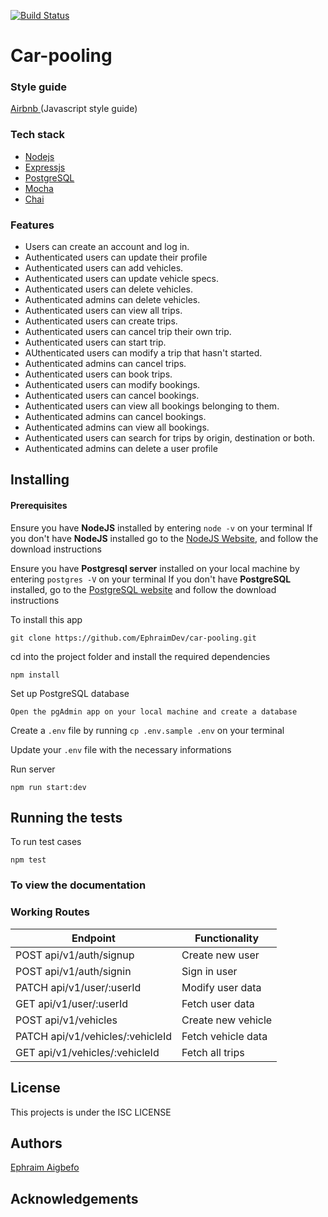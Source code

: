 [![Build Status](https://travis-ci.com/EphraimDev/car-pooling.svg?token=H7hFy49iaWzryMQRhSsq&branch=develop)](https://travis-ci.com/EphraimDev/car-pooling)    <!-- [![Coverage Status](https://coveralls.io/repos/github/EphraimDev/car-pooling/badge.svg?branch=develop)](https://coveralls.io/github/EphraimDev/car-pooling?branch=develop)    [![Maintainability](https://api.codeclimate.com/v1/badges/3b4023d98af2067e3fc3/maintainability)](https://codeclimate.com/github/EphraimDev/car-pooling/maintainability)     [![Test Coverage](https://api.codeclimate.com/v1/badges/3b4023d98af2067e3fc3/test_coverage)](https://codeclimate.com/github/EphraimDev/car-pooling/test_coverage) -->

# Car-pooling

### Style guide

[Airbnb ](https://github.com/airbnb/javascript)(Javascript style guide)

### Tech stack

- [Nodejs](https://nodejs.org/en/)
- [Expressjs](https://expressjs.com/)
- [PostgreSQL](https://www.postgresql.org/)
- [Mocha](https://mochajs.org/)
- [Chai](http://www.chaijs.com/)

### Features

- Users can create an account and log in.
- Authenticated users can update their profile
- Authenticated users can add vehicles.
- Authenticated users can update vehicle specs.
- Authenticated users can delete vehicles.
- Authenticated admins can delete vehicles.
- Authenticated users can view all trips.
- Authenticated users can create trips.
- Authenticated users can cancel trip their own trip.
- Authenticated users can start trip.
- AUthenticated users can modify a trip that hasn't started.
- Authenticated admins can cancel trips.
- Authenticated users can book trips.
- Authenticated users can modify bookings.
- Authenticated users can cancel bookings.
- Authenticated users can view all bookings belonging to them.
- Authenticated admins can cancel bookings.
- Authenticated admins can view all bookings.
- Authenticated users can search for trips by origin, destination or both.
- Authenticated admins can delete a user profile

## Installing

#### Prerequisites

Ensure you have **NodeJS** installed by entering `node -v` on your terminal
If you don't have **NodeJS** installed go to the [NodeJS Website](http://nodejs.org), and follow the download instructions

Ensure you have **Postgresql server** installed on your local machine by entering `postgres -V` on your terminal
If you don't have **PostgreSQL** installed, go to the [PostgreSQL website](https://www.postgresql.org/) and follow the download instructions

To install this app

```
git clone https://github.com/EphraimDev/car-pooling.git
```

cd into the project folder and install the required dependencies

```
npm install
```
Set up PostgreSQL database

```
Open the pgAdmin app on your local machine and create a database
```

Create a `.env` file by running `cp .env.sample .env` on your terminal

Update your `.env` file with the necessary informations

Run server

```
npm run start:dev
```

## Running the tests

To run test cases

```
npm test
```

### To view the documentation

### Working Routes

<table>
<thead>
<tr>
<th>Endpoint</th>
<th>Functionality</th>
</tr>
</thead>
<tbody>
<tr>
<td>POST api/v1/auth/signup</td>
<td>Create new user</td>
</tr>
<tr>
<td>POST api/v1/auth/signin</td>
<td>Sign in user</td>
</tr>
<tr>
<td>PATCH api/v1/user/:userId</td>
<td>Modify user data</td>
</tr>
<tr>
<td>GET api/v1/user/:userId</td>
<td>Fetch user data</td>
</tr>
<tr>
<td>POST api/v1/vehicles</td>
<td>Create new vehicle</td>
</tr>
<tr>
<td>PATCH api/v1/vehicles/:vehicleId</td>
<td>Fetch vehicle data</td>
</tr>
<tr>
<td>GET api/v1/vehicles/:vehicleId</td>
<td>Fetch all trips</td>
</tr>
</tbody></table>

## License

This projects is under the ISC LICENSE

## Authors 

[Ephraim Aigbefo](https://github.com/EphraimDev)

## Acknowledgements

